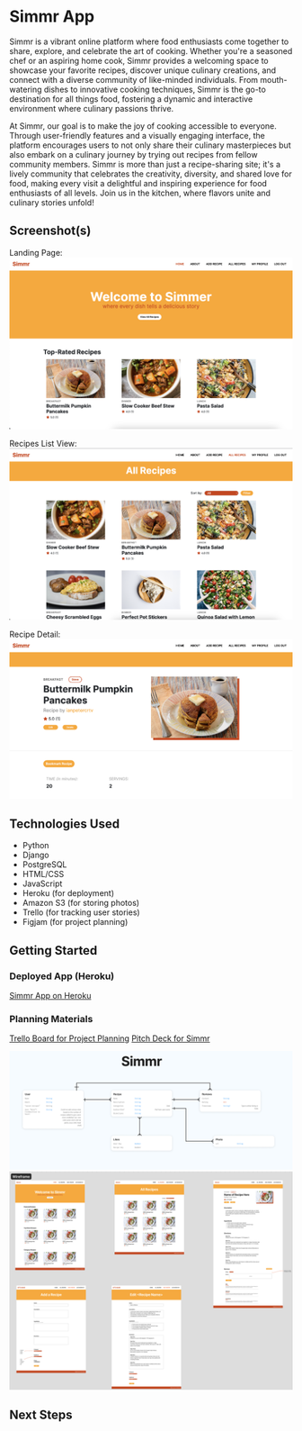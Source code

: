 # Simmr App

Simmr is a vibrant online platform where food enthusiasts come together to share, explore, and celebrate the art of cooking. Whether you're a seasoned chef or an aspiring home cook, Simmr provides a welcoming space to showcase your favorite recipes, discover unique culinary creations, and connect with a diverse community of like-minded individuals. From mouth-watering dishes to innovative cooking techniques, Simmr is the go-to destination for all things food, fostering a dynamic and interactive environment where culinary passions thrive.

At Simmr, our goal is to make the joy of cooking accessible to everyone. Through user-friendly features and a visually engaging interface, the platform encourages users to not only share their culinary masterpieces but also embark on a culinary journey by trying out recipes from fellow community members. Simmr is more than just a recipe-sharing site; it's a lively community that celebrates the creativity, diversity, and shared love for food, making every visit a delightful and inspiring experience for food enthusiasts of all levels. Join us in the kitchen, where flavors unite and culinary stories unfold!

## Screenshot(s)
Landing Page:
![Landing Page](main_app/static/main_app/images/landing-page.png)

Recipes List View:
![Recipes List View](main_app/static/main_app/images/recipes-index.png)

Recipe Detail:
![Recipe Detail](main_app/static/main_app/images/recipe-detail.png)

## Technologies Used

- Python
- Django
- PostgreSQL
- HTML/CSS
- JavaScript
- Heroku (for deployment)
- Amazon S3 (for storing photos)
- Trello (for tracking user stories)
- Figjam (for project planning)


## Getting Started

### Deployed App (Heroku)

[Simmr App on Heroku](https://simmr-a4e862a95079.herokuapp.com/)

### Planning Materials

[Trello Board for Project Planning](https://trello.com/b/Ekzu1vwm/sei-recipesuserstories)
[Pitch Deck for Simmr](https://www.figma.com/file/xVUhb7z5eauyg9qgCkUQgT/Project-Three---ERD-and-Wireframe?type=whiteboard&node-id=0-1&t=MUBsavhcemurAVlO-0)

![ERD](main_app/static/main_app/images/erd.png)
![Wireframe](main_app/static/main_app/images/wireframe.png)

## Next Steps


